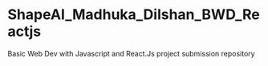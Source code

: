 # ShapeAI_Madhuka_Dilshan_BWD_Reactjs
Basic Web Dev with  Javascript and React.Js project submission repository
